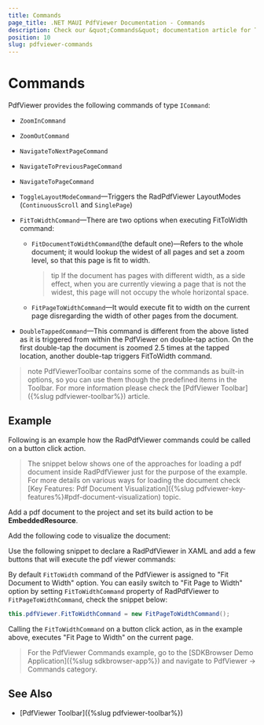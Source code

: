 ```yaml
---
title: Commands
page_title: .NET MAUI PdfViewer Documentation - Commands
description: Check our &quot;Commands&quot; documentation article for Telerik PdfViewer for Xamarin control.
position: 10
slug: pdfviewer-commands
---
```


# Commands

PdfViewer provides the following commands of type `ICommand`:

* `ZoomInCommand`
* `ZoomOutCommand`
* `NavigateToNextPageCommand`
* `NavigateToPreviousPageCommand`
* `NavigateToPageCommand`
* `ToggleLayoutModeCommand`&mdash;Triggers the RadPdfViewer LayoutModes (`ContinuousScroll` and `SinglePage`)
* `FitToWidthCommand`&mdash;There are two options when executing FitToWidth command:
	* `FitDocumentToWidthCommand`(the default one)&mdash;Refers to the whole document; it would lookup the widest of all pages and set a zoom level, so that this page is fit to width. 
	
		>tip If the document has pages with different width, as a side effect, when you are currently viewing a page that is not the widest, this page will not occupy the whole horizontal space.
		
	* `FitPageToWidthCommand`&mdash;It would execute fit to width on the current page disregarding the width of other pages from the document.

* `DoubleTappedCommand`&mdash;This command is different from the above listed as it is triggered from within the PdfViewer on double-tap action. On the first double-tap the document is zoomed 2.5 times at the tapped location, another double-tap triggers FitToWidth command.

>note PdfViewerToolbar contains some of the commands as built-in options, so you can use them though the predefined items in the Toolbar. For more information please check the [PdfViewer Toolbar]({%slug pdfviewer-toolbar%}) article.

## Example

Following is an example how the RadPdfViewer commands could be called on a button click action. 

>The snippet below shows one of the approaches for loading a pdf document inside RadPdfViewer just for the purpose of the example. For more details on various ways for loading the document check [Key Features: Pdf Document Visualization]({%slug pdfviewer-key-features%}#pdf-document-visualization) topic.

Add a pdf document to the project and set its build action to be **EmbeddedResource**.

Add the following code to visualize the document:

<snippet id='pdfviewer-commands'/>

Use the following snippet to declare a RadPdfViewer in XAML and add a few buttons that will execute the pdf viewer commands:

<snippet id='pdfviewer-commands-xaml'/>


By default `FitToWidth` command of the PdfViewer is assigned to "Fit Document to Width" option. You can easily switch to "Fit Page to Width" option by setting `FitToWidthCommand` property of RadPdfViewer to `FitPageToWidthCommand`, check the snippet below:
	
```C#	
this.pdfViewer.FitToWidthCommand = new FitPageToWidthCommand();
```

Calling the `FitToWidthCommand` on a button click action, as in the example above, executes "Fit Page to Width" on the current page.
 
> For the PdfViewer Commands example, go to the [SDKBrowser Demo Application]({%slug sdkbrowser-app%}) and navigate to PdfViewer -> Commands category.

## See Also

- [PdfViewer Toolbar]({%slug pdfviewer-toolbar%})
